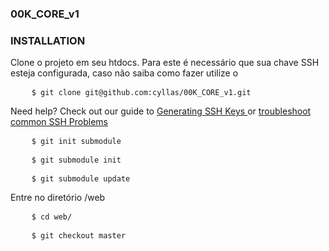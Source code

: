 ### 00K_CORE_v1



### INSTALLATION
Clone o projeto em seu htdocs. Para este é necessário que sua chave SSH esteja configurada, caso não saiba como fazer utilize o 
<pre>
    <code>$ git clone git@github.com:cyllas/00K_CORE_v1.git</code>
</pre>
Need help? Check out our guide to <a href="https://help.github.com/articles/generating-ssh-keys">Generating SSH Keys
</a> or <a href="https://help.github.com/categories/56/articles">troubleshoot common SSH Problems</a>

<pre>
    <code>$ git init submodule</code>
</pre>
<pre>
    <code>$ git submodule init</code>
</pre>
<pre>
    <code>$ git submodule update</code>
</pre>
Entre no diretório /web
<pre>
    <code>$ cd web/</code>
</pre>
<pre>
    <code>$ git checkout master</code>
</pre>


